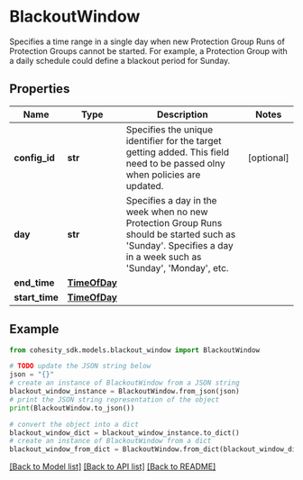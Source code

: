 # BlackoutWindow

Specifies a time range in a single day when new Protection Group Runs of Protection Groups cannot be started. For example, a Protection Group with a daily schedule could define a blackout period for Sunday.

## Properties

Name | Type | Description | Notes
------------ | ------------- | ------------- | -------------
**config_id** | **str** | Specifies the unique identifier for the target getting added. This field need to be passed olny when policies are updated. | [optional] 
**day** | **str** | Specifies a day in the week when no new Protection Group Runs should be started such as &#39;Sunday&#39;. Specifies a day in a week such as &#39;Sunday&#39;, &#39;Monday&#39;, etc. | 
**end_time** | [**TimeOfDay**](TimeOfDay.md) |  | 
**start_time** | [**TimeOfDay**](TimeOfDay.md) |  | 

## Example

```python
from cohesity_sdk.models.blackout_window import BlackoutWindow

# TODO update the JSON string below
json = "{}"
# create an instance of BlackoutWindow from a JSON string
blackout_window_instance = BlackoutWindow.from_json(json)
# print the JSON string representation of the object
print(BlackoutWindow.to_json())

# convert the object into a dict
blackout_window_dict = blackout_window_instance.to_dict()
# create an instance of BlackoutWindow from a dict
blackout_window_from_dict = BlackoutWindow.from_dict(blackout_window_dict)
```
[[Back to Model list]](../README.md#documentation-for-models) [[Back to API list]](../README.md#documentation-for-api-endpoints) [[Back to README]](../README.md)



